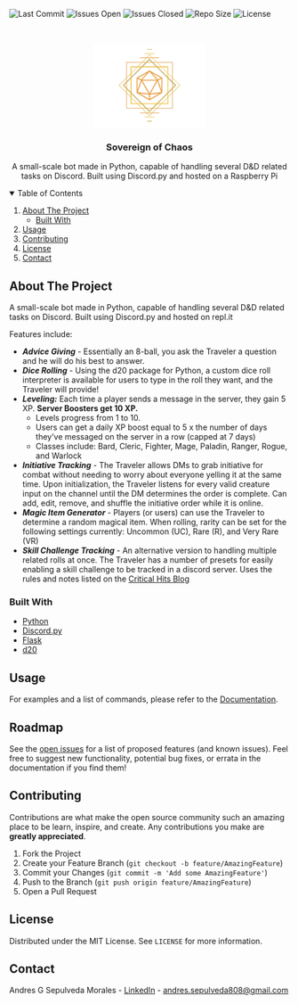 <!-- Project Tab things -->
![Last Commit](https://img.shields.io/github/last-commit/andresgsepulveda/Sovereign-of-Chaos)
![Issues Open](https://img.shields.io/github/issues/andresgsepulveda/Sovereign-of-Chaos)
![Issues Closed](https://img.shields.io/github/issues-closed/andresgsepulveda/Sovereign-of-Chaos)
![Repo Size](https://img.shields.io/github/repo-size/andresgsepulveda/Sovereign-of-Chaos)
![License](https://img.shields.io/github/license/andresgsepulveda/sovereign-of-chaos)
 

<!-- PROJECT LOGO -->
<br />
<p align="center">
  <a href="https://github.com/othneildrew/Best-README-Template">
    <img src="logo.png" alt="Logo" width="200" height="150">
  </a>

  <h3 align="center">Sovereign of Chaos</h3>

  <p align="center">
    A small-scale bot made in Python, capable of handling several D&D related tasks on Discord. Built using Discord.py and hosted on a Raspberry Pi
  </p>
</p>

<!-- TABLE OF CONTENTS -->
<details open="open">
  <summary>Table of Contents</summary>
  <ol>
    <li>
      <a href="#about-the-project">About The Project</a>
      <ul>
        <li><a href="#built-with">Built With</a></li>
      </ul>
    </li>
    <li><a href="#usage">Usage</a></li>
    <li><a href="#contributing">Contributing</a></li>
    <li><a href="#license">License</a></li>
    <li><a href="#contact">Contact</a></li>
  </ol>
</details>

<!-- ABOUT THE PROJECT -->
## About The Project

A small-scale bot made in Python, capable of handling several D&amp;D related tasks on Discord. Built using Discord.py and hosted on repl.it

Features include:
* ***Advice Giving*** - Essentially an 8-ball, you ask the Traveler a question and he will do his best to answer.
* ***Dice Rolling*** -  Using the d20 package for Python, a custom dice roll interpreter is available for users to type in the roll they want, and the Traveler will provide!
* ***Leveling:*** Each time a player sends a message in the server, they gain 5 XP. **Server Boosters get 10 XP.**
  * Levels progress from 1 to 10.
  * Users can get a daily XP boost equal to 5 x the number of days they’ve messaged on the server in a row (capped at 7 days)
  * Classes include: Bard, Cleric, Fighter, Mage, Paladin, Ranger, Rogue, and Warlock
* ***Initiative Tracking*** - The Traveler allows DMs to grab initiative for combat without needing to worry about everyone yelling it at the same time. Upon initialization, the Traveler listens for every valid creature input on the channel until the DM determines the order is complete. Can add, edit, remove, and shuffle the initiative order while it is online.
* ***Magic Item Generator*** - Players (or users) can use the Traveler to determine a random magical item. When rolling, rarity can be set for the following settings currently: Uncommon (UC), Rare (R), and Very Rare (VR)
* ***Skill Challenge Tracking*** - An alternative version to handling multiple related rolls at once. The Traveler has a number of presets for easily enabling a skill challenge to be tracked in a discord server. Uses the rules and notes listed on the [Critical Hits Blog](https://critical-hits.com/blog/2016/08/16/skill-challenges-in-5th-edition-dd/)

### Built With

* [Python](https://www.python.org/)
* [Discord.py](https://discordpy.readthedocs.io/en/stable/)
* [Flask](https://flask.palletsprojects.com/en/2.0.x/)
* [d20](https://pypi.org/project/d20/)

<!-- USAGE EXAMPLES -->
## Usage

For examples and a list of commands, please refer to the [Documentation](https://andresgsepulveda.github.io/magicalmusings.github.io/sovereign/).

<!-- ROADMAP -->
## Roadmap

See the [open issues](https://github.com/andresgsepulveda/Sovereign-of-Chaos/issues) for a list of proposed features (and known issues). Feel free to suggest new functionality, potential bug fixes, or errata in the documentation if you find them!

<!-- CONTRIBUTING -->
## Contributing

Contributions are what make the open source community such an amazing place to be learn, inspire, and create. Any contributions you make are **greatly appreciated**.

1. Fork the Project
2. Create your Feature Branch (`git checkout -b feature/AmazingFeature`)
3. Commit your Changes (`git commit -m 'Add some AmazingFeature'`)
4. Push to the Branch (`git push origin feature/AmazingFeature`)
5. Open a Pull Request

<!-- LICENSE -->
## License

Distributed under the MIT License. See `LICENSE` for more information.

<!-- CONTACT -->
## Contact

Andres G Sepulveda Morales - [LinkedIn](https://www.linkedin.com/in/andresgsepulveda/) - andres.sepulveda808@gmail.com
